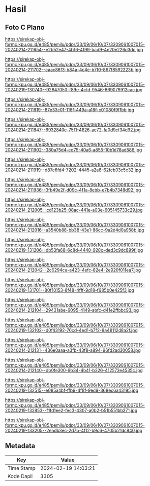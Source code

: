 # Hasil

## Foto C Plano

https://sirekap-obj-formc.kpu.go.id/e485/pemilu/pdpr/33/09/06/10/07/3309061007015-20240214-211654--e2b52e47-4b16-4f99-bad9-4e20e226d3dc.jpg

https://sirekap-obj-formc.kpu.go.id/e485/pemilu/pdpr/33/09/06/10/07/3309061007015-20240214-211702--caac86f3-b84a-4c4e-b7f0-867f8592223b.jpg

https://sirekap-obj-formc.kpu.go.id/e485/pemilu/pdpr/33/09/06/10/07/3309061007015-20240219-130740--92847050-f89e-4cfd-9546-669079912cac.jpg

https://sirekap-obj-formc.kpu.go.id/e485/pemilu/pdpr/33/09/06/10/07/3309061007015-20240214-211819--87e33c01-116f-449a-a18f-c01080f9f1bb.jpg

https://sirekap-obj-formc.kpu.go.id/e485/pemilu/pdpr/33/09/06/10/07/3309061007015-20240214-211847--6932840c-75f1-4826-ae72-fa0d9cf34d92.jpg

https://sirekap-obj-formc.kpu.go.id/e485/pemilu/pdpr/33/09/06/10/07/3309061007015-20240214-211902--380a75d4-cd75-40a6-a855-10b1d78ad586.jpg

https://sirekap-obj-formc.kpu.go.id/e485/pemilu/pdpr/33/09/06/10/07/3309061007015-20240214-211919--d87c6fd4-7202-4445-a2a8-62fcb03c5c32.jpg

https://sirekap-obj-formc.kpu.go.id/e485/pemilu/pdpr/33/09/06/10/07/3309061007015-20240214-211936--3fb49e2f-d09c-4f1a-8ebb-e7b4b7348d92.jpg

https://sirekap-obj-formc.kpu.go.id/e485/pemilu/pdpr/33/09/06/10/07/3309061007015-20240214-212005--cd123b25-08ac-441e-a03e-605145733c29.jpg

https://sirekap-obj-formc.kpu.go.id/e485/pemilu/pdpr/33/09/06/10/07/3309061007015-20240214-212016--a3540b88-bb38-43e1-86cc-9a2d4d0a958b.jpg

https://sirekap-obj-formc.kpu.go.id/e485/pemilu/pdpr/33/09/06/10/07/3309061007015-20240219-131206--db53fa68-6c8d-4440-928c-ded3c9dc899f.jpg

https://sirekap-obj-formc.kpu.go.id/e485/pemilu/pdpr/33/09/06/10/07/3309061007015-20240214-212042--2c0294ce-a423-4efc-82e4-2e920f011ea7.jpg

https://sirekap-obj-formc.kpu.go.id/e485/pemilu/pdpr/33/09/06/10/07/3309061007015-20240219-131701--80f10153-8f48-4fff-9d18-f685b0e425f3.jpg

https://sirekap-obj-formc.kpu.go.id/e485/pemilu/pdpr/33/09/06/10/07/3309061007015-20240214-212104--29431abe-6095-4149-abfc-d41e2ffbbc93.jpg

https://sirekap-obj-formc.kpu.go.id/e485/pemilu/pdpr/33/09/06/10/07/3309061007015-20240219-132102--d0f43192-76cd-4ed1-b7f2-8a48112d8a2f.jpg

https://sirekap-obj-formc.kpu.go.id/e485/pemilu/pdpr/33/09/06/10/07/3309061007015-20240214-212131--436e0aaa-a3fb-43f8-a894-96fd2ad30058.jpg

https://sirekap-obj-formc.kpu.go.id/e485/pemilu/pdpr/33/09/06/10/07/3309061007015-20240214-212140--db0fe300-9b34-4b41-b326-412573e4535c.jpg

https://sirekap-obj-formc.kpu.go.id/e485/pemilu/pdpr/33/09/06/10/07/3309061007015-20240219-132515--e085a4bf-ffb9-4f8f-9ed9-368ec6a43195.jpg

https://sirekap-obj-formc.kpu.go.id/e485/pemilu/pdpr/33/09/06/10/07/3309061007015-20240219-132853--f1fd1ee2-fec3-4307-a0b2-b51b551bb271.jpg

https://sirekap-obj-formc.kpu.go.id/e485/pemilu/pdpr/33/09/06/10/07/3309061007015-20240219-133205--2eadb3ec-2d7b-4f12-b9c6-4705b21dc840.jpg


## Metadata

| Key        | Value               |
| ---------- | ------------------- |
| Time Stamp | 2024-02-19 14:03:21 |
| Kode Dapil | 3305                |



